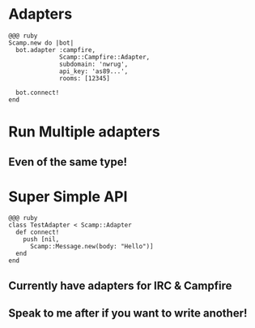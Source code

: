 <!SLIDE center #adapters>

# Adapters

<!SLIDE #adapters>

    @@@ ruby
    Scamp.new do |bot|
      bot.adapter :campfire, 
                  Scamp::Campfire::Adapter, 
                  subdomain: 'nwrug',
                  api_key: 'as89...',
                  rooms: [12345]

      bot.connect!
    end

<!SLIDE center #adapters>

# Run Multiple adapters
## Even of the same type!

<!SLIDE center #adapters>

# Super Simple API

<!SLIDE #adapters>

    @@@ ruby
    class TestAdapter < Scamp::Adapter
      def connect!
        push [nil, 
          Scamp::Message.new(body: "Hello")]
      end
    end

<!SLIDE center #adapters>

## Currently have adapters for IRC & Campfire

<!SLIDE center #adapters>

## Speak to me after if you want to write another!
